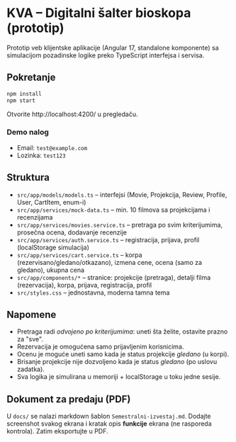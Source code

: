 # KVA – Digitalni šalter bioskopa (prototip)

Prototip veb klijentske aplikacije (Angular 17, standalone komponente) sa simulacijom pozadinske logike preko TypeScript interfejsa i servisa.

## Pokretanje
```bash
npm install
npm start
```
Otvorite http://localhost:4200/ u pregledaču.

### Demo nalog
- Email: `test@example.com`
- Lozinka: `test123`

## Struktura
- `src/app/models/models.ts` – interfejsi (Movie, Projekcija, Review, Profile, User, CartItem, enum-i)
- `src/app/services/mock-data.ts` – min. 10 filmova sa projekcijama i recenzijama
- `src/app/services/movies.service.ts` – pretraga po svim kriterijumima, prosečna ocena, dodavanje recenzije
- `src/app/services/auth.service.ts` – registracija, prijava, profil (localStorage simulacija)
- `src/app/services/cart.service.ts` – korpa (rezervisano/gledano/otkazano), izmena cene, ocena (samo za gledano), ukupna cena
- `src/app/components/*` – stranice: projekcije (pretraga), detalji filma (rezervacija), korpa, prijava, registracija, profil
- `src/styles.css` – jednostavna, moderna tamna tema

## Napomene
- Pretraga radi *odvojeno po kriterijumima*: uneti šta želite, ostavite prazno za "sve".
- Rezervacija je omogućena samo prijavljenim korisnicima.
- Ocenu je moguće uneti samo kada je status projekcije *gledano* (u korpi).
- Brisanje projekcije nije dozvoljeno kada je status *gledano* (po uslovu zadatka).
- Sva logika je simulirana u memoriji + localStorage u toku jedne sesije.

## Dokument za predaju (PDF)
U `docs/` se nalazi markdown šablon `Semestralni-izvestaj.md`. Dodajte screenshot svakog ekrana i kratak opis **funkcije** ekrana (ne rasporeda kontrola). Zatim eksportujte u PDF.
